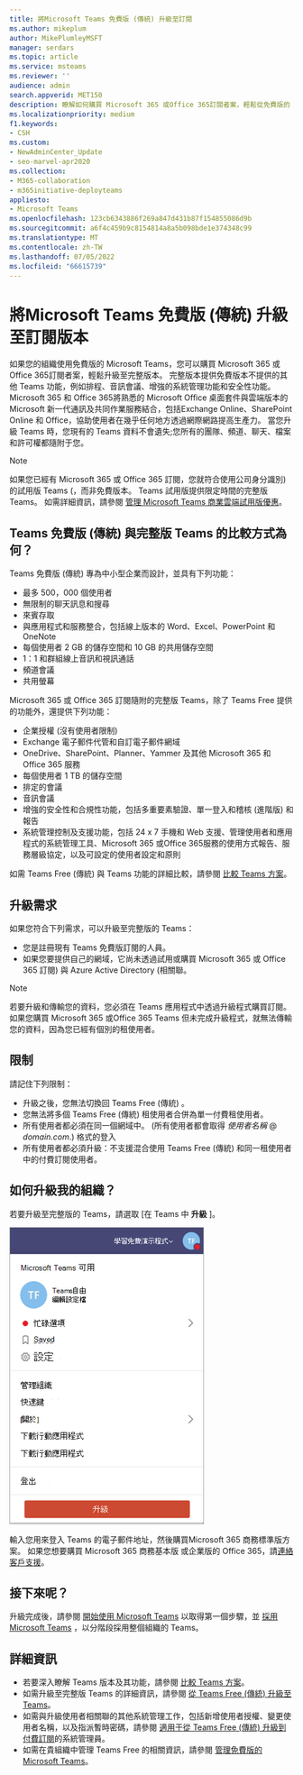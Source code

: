 ```yaml
---
title: 將Microsoft Teams 免費版 (傳統) 升級至訂閱
ms.author: mikeplum
author: MikePlumleyMSFT
manager: serdars
ms.topic: article
ms.service: msteams
ms.reviewer: ''
audience: admin
search.appverid: MET150
description: 瞭解如何購買 Microsoft 365 或Office 365訂閱者案，輕鬆從免費版的 Microsoft Teams 升級到完整版本。
ms.localizationpriority: medium
f1.keywords:
- CSH
ms.custom:
- NewAdminCenter_Update
- seo-marvel-apr2020
ms.collection:
- M365-collaboration
- m365initiative-deployteams
appliesto:
- Microsoft Teams
ms.openlocfilehash: 123cb6343886f269a847d431b87f154855086d9b
ms.sourcegitcommit: a6f4c459b9c8154814a8a5b098bde1e374348c99
ms.translationtype: MT
ms.contentlocale: zh-TW
ms.lasthandoff: 07/05/2022
ms.locfileid: "66615739"
---
```

# <a name="upgrade-microsoft-teams-free-classic-to-subscription-version"></a>將Microsoft Teams 免費版 (傳統) 升級至訂閱版本

如果您的組織使用免費版的 Microsoft Teams，您可以購買 Microsoft 365 或Office 365訂閱者案，輕鬆升級至完整版本。 完整版本提供免費版本不提供的其他 Teams 功能，例如排程、音訊會議、增強的系統管理功能和安全性功能。 Microsoft 365 和 Office 365將熟悉的 Microsoft Office 桌面套件與雲端版本的 Microsoft 新一代通訊及共同作業服務結合，包括Exchange Online、SharePoint Online 和 Office，協助使用者在幾乎任何地方透過網際網路提高生產力。 當您升級 Teams 時，您現有的 Teams 資料不會遺失;您所有的團隊、頻道、聊天、檔案和許可權都隨附于您。

> [!NOTE]
> 如果您已經有 Microsoft 365 或 Office 365 訂閱，您就符合使用公司身分識別) 的試用版 Teams (，而非免費版本。 Teams 試用版提供限定時間的完整版 Teams。 如需詳細資訊，請參閱 [管理 Microsoft Teams 商業雲端試用版優惠](./teams-exploratory.md)。

## <a name="how-does-teams-free-classic-compare-to-the-full-version-of-teams"></a>Teams 免費版 (傳統) 與完整版 Teams 的比較方式為何？

Teams 免費版 (傳統) 專為中小型企業而設計，並具有下列功能：

- 最多 500，000 個使用者
- 無限制的聊天訊息和搜尋
- 來賓存取
- 與應用程式和服務整合，包括線上版本的 Word、Excel、PowerPoint 和 OneNote
- 每個使用者 2 GB 的儲存空間和 10 GB 的共用儲存空間
- 1：1 和群組線上音訊和視訊通話
- 頻道會議
- 共用螢幕

Microsoft 365 或 Office 365 訂閱隨附的完整版 Teams，除了 Teams Free 提供的功能外，還提供下列功能：

- 企業授權 (沒有使用者限制) 
- Exchange 電子郵件代管和自訂電子郵件網域
- OneDrive、SharePoint、Planner、Yammer 及其他 Microsoft 365 和 Office 365 服務
- 每個使用者 1 TB 的儲存空間
- 排定的會議
- 音訊會議
- 增強的安全性和合規性功能，包括多重要素驗證、單一登入和稽核 (進階版) 和報告
- 系統管理控制及支援功能，包括 24 x 7 手機和 Web 支援、管理使用者和應用程式的系統管理工具、Microsoft 365 或Office 365服務的使用方式報告、服務層級協定，以及可設定的使用者設定和原則

如需 Teams Free (傳統) 與 Teams 功能的詳細比較，請參閱 [比較 Teams 方案](https://products.office.com/microsoft-teams/free)。

## <a name="upgrade-requirements"></a>升級需求

如果您符合下列需求，可以升級至完整版的 Teams：

- 您是註冊現有 Teams 免費版訂閱的人員。
- 如果您要提供自己的網域，它尚未透過試用或購買 Microsoft 365 或 Office 365 訂閱) 與 Azure Active Directory (相關聯。

> [!NOTE]
> 若要升級和傳輸您的資料，您必須在 Teams 應用程式中透過升級程式購買訂閱。 如果您購買 Microsoft 365 或Office 365 Teams 但未完成升級程式，就無法傳輸您的資料，因為您已經有個別的租使用者。

## <a name="limitations"></a>限制

請記住下列限制：

- 升級之後，您無法切換回 Teams Free (傳統) 。
- 您無法將多個 Teams Free (傳統) 租使用者合併為單一付費租使用者。
- 所有使用者都必須在同一個網域中。  (所有使用者都會取得 *使用者名稱* @ *domain.com*.) 格式的登入
- 所有使用者都必須升級：不支援混合使用 Teams Free (傳統) 和同一租使用者中的付費訂閱使用者。

## <a name="how-do-i-upgrade-my-organization"></a>如何升級我的組織？

若要升級至完整版的 Teams，請選取 [在 Teams 中 **升級** ]。

![顯示 [升級] 按鈕的螢幕擷取畫面。](media/teams-freemium-upgrade-image1.png)

輸入您用來登入 Teams 的電子郵件地址，然後購買Microsoft 365 商務標準版方案。 如果您想要購買 Microsoft 365 商務基本版 或企業版的 Office 365，請[連絡客戶支援](https://portal.office.com/support/altusupport.aspx?app=teamsfreeupgrade)。

## <a name="whats-next"></a>接下來呢？

升級完成後，請參閱 [開始使用 Microsoft Teams](get-started-with-teams-quick-start.md) 以取得第一個步驟，並 [採用 Microsoft Teams](adopt-microsoft-teams-landing-page.md) ，以分階段採用整個組織的 Teams。

## <a name="more-information"></a>詳細資訊

- 若要深入瞭解 Teams 版本及其功能，請參閱 [比較 Teams 方案](https://products.office.com/microsoft-teams/free)。
- 如需升級至完整版 Teams 的詳細資訊，請參閱 [從 Teams Free (傳統) 升級至 Teams](https://support.office.com/article/Upgrade-from-Teams-free-to-Teams-29475bbd-a34f-4175-9b33-d44430f8ad39)。
- 如需與升級使用者相關聯的其他系統管理工作，包括新增使用者授權、變更使用者名稱，以及指派暫時密碼，請參閱 [適用于從 Teams Free (傳統) 升級到付費訂閱](https://support.office.com/article/for-admins-upgrading-from-teams-free-to-a-paid-subscription-75a95e7f-001e-42d0-a787-ae8b992d5a52)的系統管理員。
- 如需在貴組織中管理 Teams Free 的相關資訊，請參閱 [管理免費版的 Microsoft Teams](manage-freemium.md)。